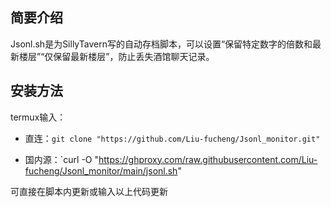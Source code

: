 ## 简要介绍
Jsonl.sh是为SillyTavern写的自动存档脚本，可以设置“保留特定数字的倍数和最新楼层”“仅保留最新楼层”，防止丢失酒馆聊天记录。

## 安装方法
termux输入：

* 直连：`git clone "https://github.com/Liu-fucheng/Jsonl_monitor.git"`

* 国内源：`curl -O "https://ghproxy.com/raw.githubusercontent.com/Liu-fucheng/Jsonl_monitor/main/jsonl.sh"

可直接在脚本内更新或输入以上代码更新

